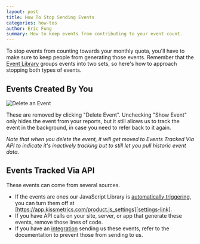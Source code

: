 ```yaml
---
layout: post
title: How To Stop Sending Events
categories: how-tos
author: Eric Fung
summary: How to keep events from contributing to your event count.
---
```

To stop events from counting towards your monthly quota, you'll have to make sure to keep people from generating those events. Remember that the [Event Library][event-lib] groups events into two sets, so here's how to approach stopping both types of events.

## Events Created By You

![Delete an Event][delete-event]

These are removed by clicking "Delete Event". Unchecking "Show Event" only hides the event from your reports, but it still allows us to track the event in the background, in case you need to refer back to it again.

*Note that when you delete the event, it will get moved to Events Tracked Via API to indicate it's inactively tracking but to still let you pull historic event data.*

## Events Tracked Via API

These events can come from several sources.

* If the events are ones our JavaScript Library is [automatically triggering][js-settings], you can turn them off at [https://app.kissmetrics.com/product.js_settings][settings-link].
* If you have API calls on your site, server, or app that generate these events, remove those lines of code.
* If you have an [integration][integration] sending us these events, refer to the documentation to prevent those from sending to us.

[event-lib]: /tools/event-library
[integration]: /integrations
[js-settings]: /apis/javascript/javascript-settings
[delete-event]: https://s3.amazonaws.com/kissmetrics-support-files/assets/how-tos/stop-events/delete-event.png
[settings-link]: https://app.kissmetrics.com/product.js_settings
